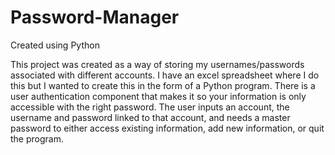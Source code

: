 # Password-Manager

Created using Python

This project was created as a way of storing my usernames/passwords associated with different accounts. I have an excel spreadsheet where I do this but I wanted to create this in the form of a Python program. 
There is a user authentication component that makes it so your information is only accessible with the right password.
The user inputs an account, the username and password linked to that account, and needs a master password to either access existing information, 
add new information, or quit the program. 
